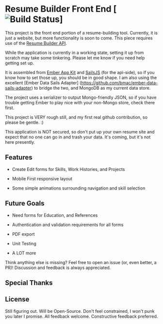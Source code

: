 # Resume Builder Front End [![Build Status](https://github.com/***REMOVED***/resume-builder-fe)]

This project is the front end portion of a resume-building tool.  Currently, it is just a website, but more functionality is soon to come.  This piece requires use of the [Resume Builder API](https://github.com/***REMOVED***/resume-builder-api).

While the application is currently in a working state, setting it up from scratch may take some tinkering.  Please let me know if you need help getting set up.

It is assembled from [Ember App Kit](https://github.com/stefanpenner/ember-app-kit) and [SailsJS](https://github.com/balderdashy/sails) (for the api-side), so if you know how to set those up, you should be in good shape.  I am also using the excellent [Ember Data Sails Adapter] (https://github.com/bmac/ember-data-sails-adapter) to bridge the two, and MongoDB as my current data store.

The project uses a serializer to output Mongo-friendly JSON, so if you have trouble getting Ember to play nice with your non-Mongo store, check there first.

This project is VERY rough still, and my first real github contribution, so please be gentle.  :)

This application is NOT secured, so don't put up your own resume site and expect that no one can go in and trash your data.  It's coming, but it's not here presently.


## Features

- Create Edit forms for Skills, Work Histories, and Projects

- Mobile First responsive layout

- Some simple animations surrounding navigation and skill selection


## Future Goals

- Need forms for Education, and References

- Authentication and validation requirements for all forms

- PDF export

- Unit Testing

- A LOT more


Think anything else is missing? Feel free to open an issue (or, even better, a PR)! Discussion and feedback is always appreciated.

## Special Thanks

## License

Still figuring out.  Will be Open-Source.  Don't feel constrained, I won't punk you later I promise.  All feedback welcome.  Constructive feedback preferred.

